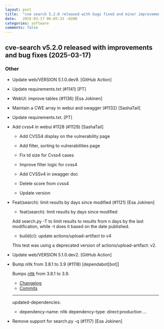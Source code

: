 ```yaml
---
layout: post
title:  "cve search 5.2.0 released with bugs fixed and minor improvements"
date:   2025-03-17 06:05:33 -0200
categories: software
comments: false
---
```


## cve-search v5.2.0 released with improvements and bug fixes (2025-03-17)

### Other

* Update web/VERSION 5.1.0.dev9. [GitHub Action]

* Update requirements.txt (#1141) [PT]

* WebUI: improve tables (#1136) [Esa Jokinen]

* Maintain a CWE array in webui and swagger (#1132) [SashaTail]

* Update requirements.txt. [PT]

* Add cvss4 in webui #1128 (#1129) [SashaTail]

  * Add CVSS4 display on the vulnerability page

  * Add filter, sorting to vulnerabilities page

  * Fix td size for Cvss4 cases

  * Improve filter logic for cvss4

  * Add CVSSv4 in swagger doc

  * Delete score from cvss4

  * Update version

* Feat(search): limit results by days since modified (#1121) [Esa Jokinen]

  * feat(search): limit results by days since modified

  Add search.py -T to limit results to results from n days by the
  last modification, while -t does it based on the date published.

  * build(ci): update actions/upload-artifact to v4

  This test was using a deprecated version of actions/upload-artifact: v2.

* Update web/VERSION 5.1.0.dev2. [GitHub Action]

* Bump nltk from 3.8.1 to 3.9 (#1118) [dependabot[bot]]

  Bumps [nltk](https://github.com/nltk/nltk) from 3.8.1 to 3.9.
  - [Changelog](https://github.com/nltk/nltk/blob/develop/ChangeLog)
  - [Commits](https://github.com/nltk/nltk/compare/3.8.1...3.9)

  ---
  updated-dependencies:
  - dependency-name: nltk
    dependency-type: direct:production
  ...

* Remove support for search.py -q (#1117) [Esa Jokinen]




